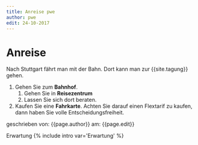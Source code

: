 ```yaml
---
title: Anreise pwe
author: pwe
edit: 24-10-2017
---
```



# Anreise


Nach Stuttgart fährt man mit der Bahn. Dort kann man zur {{site.tagung}} gehen.
1. Gehen Sie zum **Bahnhof**.
   1. Gehen Sie in **Reisezentrum**
   2. Lassen Sie sich dort beraten.
2. Kaufen Sie eine **Fahrkarte**. Achten Sie darauf einen Flextarif zu kaufen, dann haben Sie volle Entscheidungsfreiheit.

geschrieben von: {{page.author}}
am: {{page.edit}}

Erwartung
{% include intro var='Erwartung' %}
